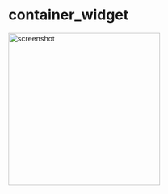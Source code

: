 # container_widget

<img src="https://static.oonnnoo.com/upload/QFc-6SKSO.png" width="300" title="screenshot"/>
